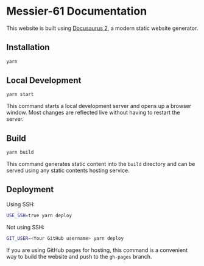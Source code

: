 Messier-61 Documentation
========================

This website is built using [Docusaurus 2](https://docusaurus.io/), a modern static website generator.

Installation
------------

```bash
yarn
```

Local Development
-----------------

```bash
yarn start
```

This command starts a local development server and opens up a browser window. Most changes are reflected live without having to restart the server.

Build
-----

```bash
yarn build
```

This command generates static content into the `build` directory and can be served using any static contents hosting service.

Deployment
----------

Using SSH:

```bash
USE_SSH=true yarn deploy
```

Not using SSH:

```bash
GIT_USER=<Your GitHub username> yarn deploy
```

If you are using GitHub pages for hosting, this command is a convenient way to build the website and push to the `gh-pages` branch.

